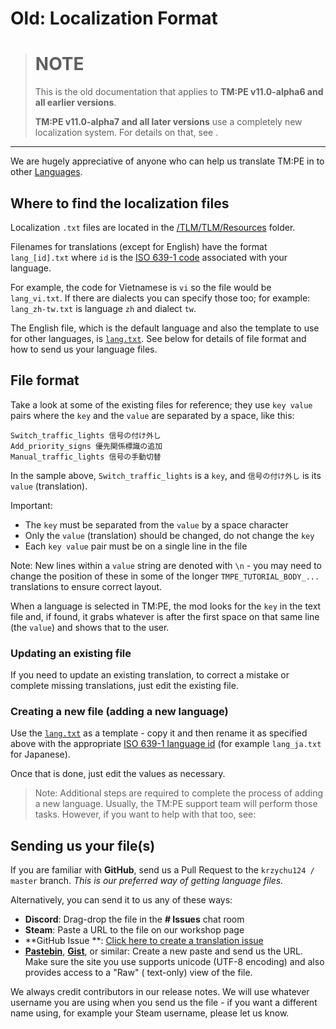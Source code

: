 # Old: Localization Format

> # NOTE
> This is the old documentation that applies to **TM:PE v11.0-alpha6 and all earlier versions**.
>
> **TM:PE v11.0-alpha7 and all later versions** use a completely new localization system. For details on that,
> see [](Localisation.md).

----

We are hugely appreciative of anyone who can help us translate TM:PE in to other [Languages](Languages.md).

## Where to find the localization files

Localization `.txt` files are located in
the [/TLM/TLM/Resources](https://github.com/krzychu124/Cities-Skylines-Traffic-Manager-President-Edition/tree/master/TLM/TLM/Resources)
folder.

Filenames for translations (except for English) have the format `lang_[id].txt` where `id` is
the [ISO 639-1 code](https://en.wikipedia.org/wiki/List_of_ISO_639-1_codes) associated with your language.

For example, the code for Vietnamese is `vi` so the file would be `lang_vi.txt`. If there are dialects you can specify
those too; for example: `lang_zh-tw.txt` is language `zh` and dialect `tw`.

The English file, which is the default language and also the template to use for other languages,
is [`lang.txt`](https://github.com/krzychu124/Cities-Skylines-Traffic-Manager-President-Edition/blob/master/TLM/TLM/Resources/lang.txt).
See below for details of file format and how to send us your language files.

## File format

Take a look at some of the existing files for reference; they use `key value` pairs where the `key` and the `value` are
separated by a space, like this:

```
Switch_traffic_lights 信号の付け外し
Add_priority_signs 優先関係標識の追加
Manual_traffic_lights 信号の手動切替
```

In the sample above, `Switch_traffic_lights` is a `key`, and `信号の付け外し` is its `value` (translation).

Important:

* The `key` must be separated from the `value` by a space character
* Only the `value` (translation) should be changed, do not change the `key`
* Each `key value` pair must be on a single line in the file

Note: New lines within a `value` string are denoted with `\n` - you may need to change the position of these in some of
the longer `TMPE_TUTORIAL_BODY_...` translations to ensure correct layout.

When a language is selected in TM:PE, the mod looks for the `key` in the text file and, if found, it grabs whatever is
after the first space on that same line (the `value`) and shows that to the user.

### Updating an existing file

If you need to update an existing translation, to correct a mistake or complete missing translations, just edit the
existing file.

### Creating a new file (adding a new language)

Use
the [`lang.txt`](https://github.com/krzychu124/Cities-Skylines-Traffic-Manager-President-Edition/blob/master/TLM/TLM/Resources/lang.txt)
as a template - copy it and then rename it as specified above with the
appropriate [ISO 639-1 language id](https://en.wikipedia.org/wiki/List_of_ISO_639-1_codes) (for example `lang_ja.txt`
for Japanese).

Once that is done, just edit the values as necessary.

> Note: Additional steps are required to complete the process of adding a new language. Usually, the TM:PE support team
> will perform those tasks. However, if you want to help with that too,
> see: [](Adding-a-new-language.md)

## Sending us your file(s)

If you are familiar with **GitHub**, send us a Pull Request to the `krzychu124 / master` branch. _This is our preferred
way of getting language files._

Alternatively, you can send it to us any of these ways:

* **Discord**: Drag-drop the file in the **# Issues** chat room
* **Steam**: Paste a URL to the file on our workshop page
* **GitHub Issue
  **: [Click here to create a translation issue](https://github.com/krzychu124/Cities-Skylines-Traffic-Manager-President-Edition/issues/new?labels=localisation%2C+triage&template=translation-update.md)
* [**Pastebin**](https://pastebin.com/), [**Gist**](https://gist.github.com/), or similar: Create a new paste and send
  us the URL. Make sure the site you use supports unicode (UTF-8 encoding) and also provides access to a "Raw" (
  text-only) view of the file.

We always credit contributors in our release notes. We will use whatever username you are using when you send us the
file - if you want a different name using, for example your Steam username, please let us know.